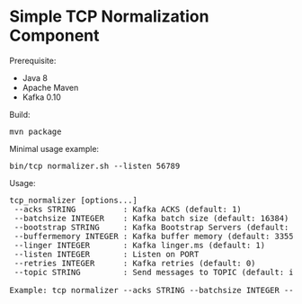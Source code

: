 # Simple TCP Normalization Component

Prerequisite:

* Java 8
* Apache Maven
* Kafka 0.10

Build:

<pre>
mvn package
</pre>

Minimal usage example:
<pre>
bin/tcp_normalizer.sh --listen 56789
</pre>

Usage:
 
<pre>
tcp_normalizer [options...]
 --acks STRING          : Kafka ACKS (default: 1)
 --batchsize INTEGER    : Kafka batch size (default: 16384)
 --bootstrap STRING     : Kafka Bootstrap Servers (default: localhost:9092)
 --buffermemory INTEGER : Kafka buffer memory (default: 33554432)
 --linger INTEGER       : Kafka linger.ms (default: 1)
 --listen INTEGER       : Listen on PORT
 --retries INTEGER      : Kafka retries (default: 0)
 --topic STRING         : Send messages to TOPIC (default: ipfix.entry)

Example: tcp_normalizer --acks STRING --batchsize INTEGER --bootstrap STRING --buffermemory INTEGER --linger INTEGER --listen INTEGER --retries INTEGER --topic STRING
</pre>